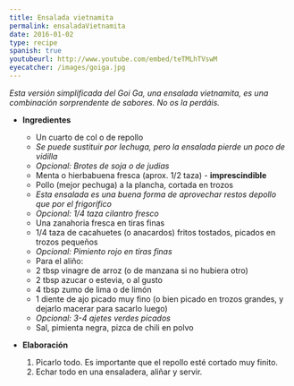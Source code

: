 ```yaml
---
title: Ensalada vietnamita
permalink: ensaladaVietnamita
date: 2016-01-02
type: recipe
spanish: true
youtubeurl: http://www.youtube.com/embed/teTMLhTVswM
eyecatcher: /images/goiga.jpg
---
```



_Esta versión simplificada del Goi Ga, una ensalada vietnamita, es una combinación sorprendente de sabores. No os la perdáis._

* **Ingredientes**
  * Un cuarto de col o de repollo 
   - _Se puede sustituir por lechuga, pero la ensalada pierde un poco de vidilla_
  * _Opcional: Brotes de soja o de judias_
  * Menta o hierbabuena fresca (aprox. 1/2 taza) - **imprescindible**
  * Pollo (mejor pechuga) a la plancha, cortada en trozos
   - _Esta ensalada es una buena forma de aprovechar restos depollo que por el frigorífico_
  * _Opcional: 1/4 taza cilantro fresco_
  * Una zanahoria fresca en tiras finas
  * 1/4 taza de cacahuetes (o anacardos) fritos tostados, picados en trozos pequeños
  * _Opcional: Pimiento rojo en tiras finas_
  * Para el aliño: 
   - 2 tbsp vinagre de arroz (o de manzana si no hubiera otro)
   - 2 tbsp azucar o estevia, o al gusto
   - 4 tbsp zumo de lima o de limón
   - 1 diente de ajo picado muy fino (o bien picado en trozos grandes, y dejarlo macerar para sacarlo luego)
   - _Opcional: 3-4 ajetes verdes picados_
   - Sal, pimienta negra, pizca de chili en polvo

* **Elaboración**
  1. Picarlo todo. Es importante que el repollo esté cortado muy finito. 
  2. Echar todo en una ensaladera, aliñar y servir.
